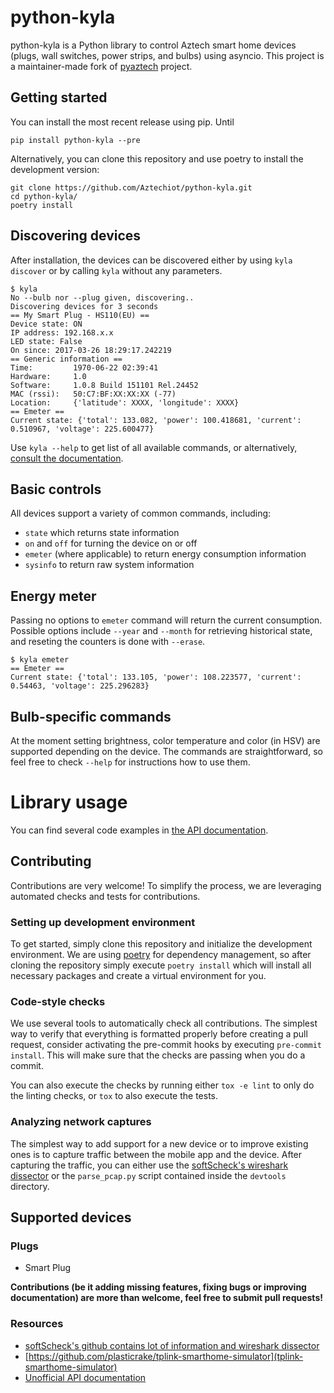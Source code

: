 # python-kyla



python-kyla is a Python library to control Aztech smart home devices (plugs, wall switches, power strips, and bulbs) using asyncio.
This project is a maintainer-made fork of [pyaztech](https://github.com/Aztechiot/pyaztech) project.

## Getting started

You can install the most recent release using pip. Until
```
pip install python-kyla --pre
```

Alternatively, you can clone this repository and use poetry to install the development version:
```
git clone https://github.com/Aztechiot/python-kyla.git
cd python-kyla/
poetry install
```

## Discovering devices

After installation, the devices can be discovered either by using `kyla discover` or by calling `kyla` without any parameters.

```
$ kyla
No --bulb nor --plug given, discovering..
Discovering devices for 3 seconds
== My Smart Plug - HS110(EU) ==
Device state: ON
IP address: 192.168.x.x
LED state: False
On since: 2017-03-26 18:29:17.242219
== Generic information ==
Time:         1970-06-22 02:39:41
Hardware:     1.0
Software:     1.0.8 Build 151101 Rel.24452
MAC (rssi):   50:C7:BF:XX:XX:XX (-77)
Location:     {'latitude': XXXX, 'longitude': XXXX}
== Emeter ==
Current state: {'total': 133.082, 'power': 100.418681, 'current': 0.510967, 'voltage': 225.600477}
```

Use `kyla --help` to get list of all available commands, or alternatively, [consult the documentation](https://python-kyla.readthedocs.io/en/latest/cli.html).

## Basic controls

All devices support a variety of common commands, including:
 * `state` which returns state information
 * `on` and `off` for turning the device on or off
 * `emeter` (where applicable) to return energy consumption information
 * `sysinfo` to return raw system information

## Energy meter

Passing no options to `emeter` command will return the current consumption.
Possible options include `--year` and `--month` for retrieving historical state,
and reseting the counters is done with `--erase`.

```
$ kyla emeter
== Emeter ==
Current state: {'total': 133.105, 'power': 108.223577, 'current': 0.54463, 'voltage': 225.296283}
```

## Bulb-specific commands

At the moment setting brightness, color temperature and color (in HSV) are supported depending on the device.
The commands are straightforward, so feel free to check `--help` for instructions how to use them.

# Library usage

You can find several code examples in [the API documentation](https://python-kyla.readthedocs.io).

## Contributing

Contributions are very welcome! To simplify the process, we are leveraging automated checks and tests for contributions.

### Setting up development environment

To get started, simply clone this repository and initialize the development environment.
We are using [poetry](https://python-poetry.org) for dependency management, so after cloning the repository simply execute
`poetry install` which will install all necessary packages and create a virtual environment for you.

### Code-style checks

We use several tools to automatically check all contributions. The simplest way to verify that everything is formatted properly
before creating a pull request, consider activating the pre-commit hooks by executing `pre-commit install`.
This will make sure that the checks are passing when you do a commit.

You can also execute the checks by running either `tox -e lint` to only do the linting checks, or `tox` to also execute the tests.

### Analyzing network captures

The simplest way to add support for a new device or to improve existing ones is to capture traffic between the mobile app and the device.
After capturing the traffic, you can either use the [softScheck's  wireshark dissector](https://github.com/softScheck/tplink-smartplug#wireshark-dissector)
or the `parse_pcap.py` script contained inside the `devtools` directory.


## Supported devices

### Plugs

* Smart Plug


**Contributions (be it adding missing features, fixing bugs or improving documentation) are more than welcome, feel free to submit pull requests!**

### Resources

* [softScheck's github contains lot of information and wireshark dissector](https://github.com/softScheck/tplink-smartplug#wireshark-dissector)
* [https://github.com/plasticrake/tplink-smarthome-simulator](tplink-smarthome-simulator)
* [Unofficial API documentation](https://github.com/plasticrake/tplink-smarthome-api/blob/master/API.md)
